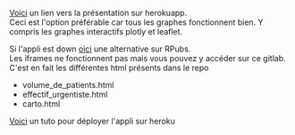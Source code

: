 <a href="https://r-initiation.herokuapp.com/">Voici</a> un lien vers la présentation sur herokuapp.<br>
Ceci est l'option préférable car tous les graphes fonctionnent bien. Y compris les graphes interactifs plotly et leaflet.<br>

Si l'appli est down <a href="http://rpubs.com/arifelk/359957">oici</a> une alternative sur RPubs.<br>
Les iframes ne fonctionnent pas mais vous pouvez y accéder sur ce gitlab. C'est en fait les différentes html présents dans le repo 
<ul>
<li> volume_de_patients.html
<li> effectif_urgentiste.html
<li> carto.html
</ul>

<a href="http://blog.teamtreehouse.com/deploy-static-site-heroku">Voici</a> un tuto pour déployer l'appli sur heroku

